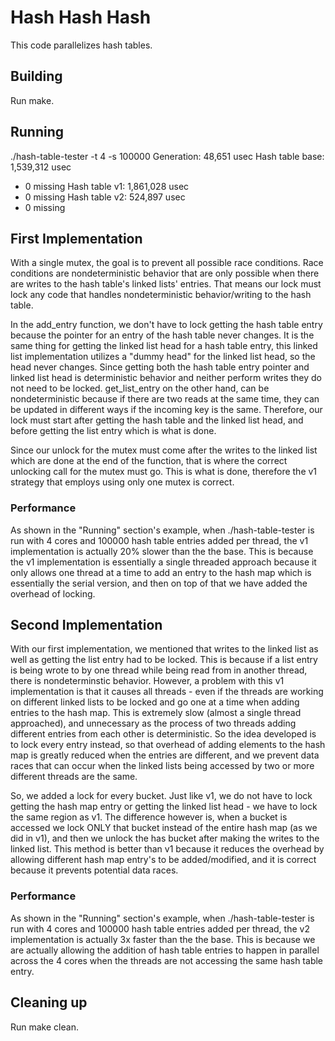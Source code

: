 # Hash Hash Hash

This code parallelizes hash tables.

## Building

Run make.

## Running

./hash-table-tester -t 4 -s 100000
Generation: 48,651 usec
Hash table base: 1,539,312 usec
  - 0 missing
Hash table v1: 1,861,028 usec
  - 0 missing
Hash table v2: 524,897 usec
  - 0 missing


## First Implementation

With a single mutex, the goal is to prevent all possible race conditions. Race 
conditions are nondeterministic behavior that are only possible when there are 
writes to the hash table's linked lists' entries. That means our lock must lock 
any code that handles nondeterministic behavior/writing to the hash table. 

In the add_entry function, we don't have to lock getting the hash table entry because 
the pointer for an entry of the hash table never changes. It is the same thing for 
getting the linked list head for a hash table entry, this linked list 
implementation utilizes a "dummy head" for the linked list head, so the head never 
changes. Since getting both the hash table entry pointer and linked list head is 
deterministic behavior and neither perform writes they do not need to be locked. 
get_list_entry on the other hand, can be nondeterministic because if there are 
two reads at the same time, they can be updated in different ways if the incoming 
key is the same. Therefore, our lock must start after getting the hash table and 
the linked list head, and before getting the list entry which is what is done.

Since our unlock for the mutex must come after the writes to the linked list which are 
done at the end of the function, that is where the correct unlocking call for the mutex 
must go. This is what is done, therefore the v1 strategy that employs using only one 
mutex is correct.

### Performance

As shown in the "Running" section's example, when ./hash-table-tester is run with 4 
cores and 100000 hash table entries added per thread, the v1 implementation is actually 
20% slower than the the base. This is because the v1 implementation is essentially a single 
threaded approach because it only allows one thread at a time to add an entry to the 
hash map which is essentially the serial version, and then on top of that we have added 
the overhead of locking.

## Second Implementation

With our first implementation, we mentioned that writes to the linked list as well 
as getting the list entry had to be locked. This is because if a list entry is being 
wrote to by one thread while being read from in another thread, there is 
nondeterminstic behavior. However, a problem with this v1 implementation is that
it causes all threads - even if the threads are working on different linked lists
to be locked and go one at a time when adding entries to the hash map. This is 
extremely slow (almost a single thread approached), and unnecessary as the process 
of two threads adding different entries from each other is deterministic.
So the idea developed is to lock every entry instead, so that overhead of 
adding elements to the hash map is greatly reduced when the entries are different, 
and we prevent data races that can occur when the linked lists being accessed by 
two or more different threads are the same.

So, we added a lock for every bucket. Just like v1, we do not have to lock getting 
the hash map entry or getting the linked list head - we have to lock the same region 
as v1. The difference however is, when a bucket is accessed we lock ONLY that 
bucket instead of the entire hash map (as we did in v1), and then we unlock 
the has bucket after making the writes to the linked list. This method is better than 
v1 because it reduces the overhead by allowing different hash map entry's to be added/modified, 
and it is correct because it prevents potential data races.

### Performance

As shown in the "Running" section's example, when ./hash-table-tester is run with 4 
cores and 100000 hash table entries added per thread, the v2 implementation is actually 
3x faster than the the base. This is because we are actually allowing the addition of hash 
table entries to happen in parallel across the 4 cores when the threads are not accessing the 
same hash table entry.


## Cleaning up

Run make clean.
